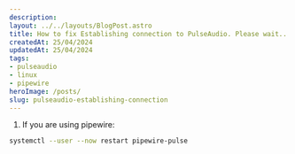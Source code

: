 ```yaml
---
description:
layout: ../../layouts/BlogPost.astro
title: How to fix Establishing connection to PulseAudio. Please wait...
createdAt: 25/04/2024
updatedAt: 25/04/2024
tags:
- pulseaudio
- linux
- pipewire
heroImage: /posts/
slug: pulseaudio-establishing-connection
---
```


1. If you are using pipewire:

```bash
systemctl --user --now restart pipewire-pulse
```

